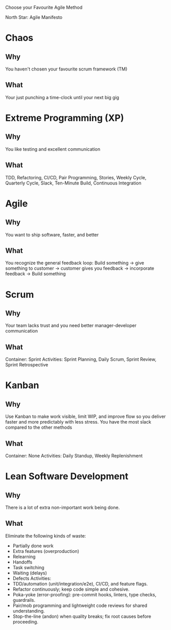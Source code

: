﻿Choose your Favourite Agile Method

North Star: Agile Manifesto 
# Chaos
## Why
You haven't chosen your favourite scrum framework (TM)
## What
Your just punching a time-clock until your next big gig

# Extreme Programming (XP)
## Why
You like testing and excellent communication
## What
TDD, Refactoring, CI/CD, Pair Programming, Stories, Weekly Cycle, Quarterly Cycle, Slack, Ten-Minute Build, Continuous Integration

# Agile
## Why
You want to ship software, faster, and better
## What
You recognize the general feedback loop: 
Build something -> give something to customer -> customer gives you feedback -> incorporate feedback -> Build something

# Scrum
## Why
Your team lacks trust and you need better manager-developer communication
## What
Container: Sprint
Activities: Sprint Planning, Daily Scrum, Sprint Review, Sprint Retrospective

# Kanban
## Why
Use Kanban to make work visible, limit WIP, and improve flow so you deliver faster and more predictably with less stress.
You have the most slack compared to the other methods
## What
Container: None
Activities: Daily Standup, Weekly Replenishment

# Lean Software Development
## Why
There is a lot of extra non-important work being done.
## What
Eliminate the following kinds of waste:
* Partially done work 
* Extra features (overproduction)
* Relearning
* Handoffs
* Task switching
* Waiting (delays)
* Defects
Activities:
* TDD/automation (unit/integration/e2e), CI/CD, and feature flags.
* Refactor continuously; keep code simple and cohesive.
* Poka-yoke (error-proofing): pre-commit hooks, linters, type checks, guardrails.
* Pair/mob programming and lightweight code reviews for shared understanding.
* Stop-the-line (andon) when quality breaks; fix root causes before proceeding.